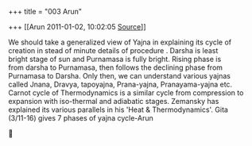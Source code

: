 +++
title = "003 Arun"

+++
[[Arun	2011-01-02, 10:02:05 [Source](https://groups.google.com/g/bvparishat/c/Mt3FnnpkL0Y)]]



We should take a generalized view of Yajna in explaining its cycle of  
creation in stead of minute details of procedure . Darsha is least  
bright stage of sun and Purnamasa is fully bright. Rising phase is  
from darsha to Purnamasa, then follows the declining phase from  
Purnamasa to Darsha. Only then, we can understand various yajnas  
called Jnana, Dravya, tapoyajna, Prana-yajna, Pranayama-yajna etc.  
Carnot cycle of Thermodynamics is a similar cycle from compression to  
expansion with iso-thermal and adiabatic stages. Zemansky has  
explained its various parallels in his 'Heat & Thermodynamics'. Gita  
(3/11-16) gives 7 phases of yajna cycle-Arun  




